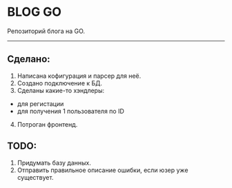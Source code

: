 # BLOG GO

Репозиторий блога на GO.

---

## Сделано:

1. Написана кофигурация и парсер для неё.
2. Создано подключение к БД.
3. Сделаны какие-то хэндлеры:

- для регистации
- для получения 1 пользователя по ID

4. Потроган фронтенд.

## TODO:

1. Придумать базу данных.
2. Отправить правильное описание ошибки, если юзер уже существует.
